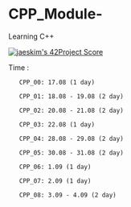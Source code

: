 # CPP_Module-
Learning C++

[![jaeskim's 42Project Score](https://badge42.herokuapp.com/api/project/gmother/CPPModule08)](https://github.com/JaeSeoKim/badge42)

Time : 

       CPP_00: 17.08 (1 day)

       CPP_01: 18.08 - 19.08 (2 day)
       
       CPP_02: 20.08 - 21.08 (2 day) 
       
       CPP_03: 22.08 (1 day)
       
       CPP_04: 28.08 - 29.08 (2 day)
       
       CPP_05: 30.08 - 31.08 (2 day) 
       
       CPP_06: 1.09 (1 day) 
       
       CPP_07: 2.09 (1 day) 
       
       CPP_08: 3.09 - 4.09 (2 day)
         
